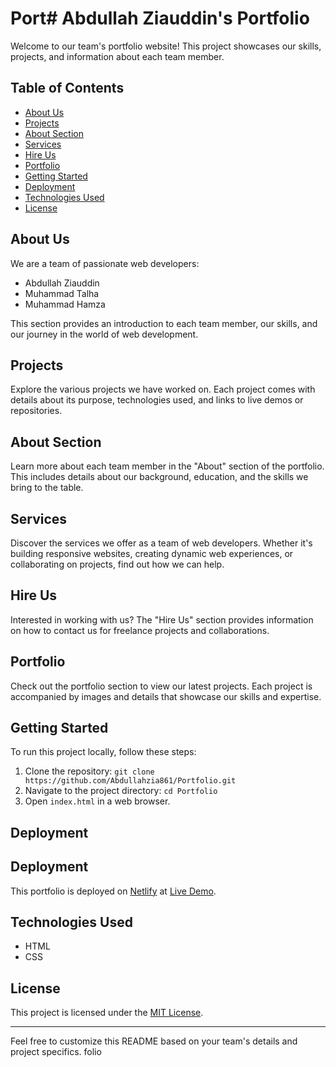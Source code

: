 # Port# Abdullah Ziauddin's Portfolio

Welcome to our team's portfolio website! This project showcases our skills, projects, and information about each team member.

## Table of Contents

- [About Us](#about-us)
- [Projects](#projects)
- [About Section](#about-section)
- [Services](#services)
- [Hire Us](#hire-us)
- [Portfolio](#portfolio)
- [Getting Started](#getting-started)
- [Deployment](#deployment)
- [Technologies Used](#technologies-used)
- [License](#license)

## About Us

We are a team of passionate web developers:

- Abdullah Ziauddin
- Muhammad Talha
- Muhammad Hamza

This section provides an introduction to each team member, our skills, and our journey in the world of web development.

## Projects

Explore the various projects we have worked on. Each project comes with details about its purpose, technologies used, and links to live demos or repositories.

## About Section

Learn more about each team member in the "About" section of the portfolio. This includes details about our background, education, and the skills we bring to the table.

## Services

Discover the services we offer as a team of web developers. Whether it's building responsive websites, creating dynamic web experiences, or collaborating on projects, find out how we can help.

## Hire Us

Interested in working with us? The "Hire Us" section provides information on how to contact us for freelance projects and collaborations.

## Portfolio

Check out the portfolio section to view our latest projects. Each project is accompanied by images and details that showcase our skills and expertise.

## Getting Started

To run this project locally, follow these steps:

1. Clone the repository: `git clone https://github.com/Abdullahzia861/Portfolio.git`
2. Navigate to the project directory: `cd Portfolio`
3. Open `index.html` in a web browser.

## Deployment

## Deployment

This portfolio is deployed on [Netlify](https://www.netlify.com/) at [Live Demo](http://classicink.netlify.app/).


## Technologies Used

- HTML
- CSS
  
## License

This project is licensed under the [MIT License](LICENSE).

---

Feel free to customize this README based on your team's details and project specifics.
folio
